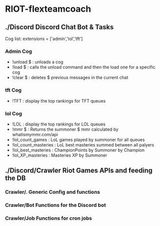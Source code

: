 # RIOT-flexteamcoach

## ./Discord        Discord Chat Bot & Tasks
Cog list:     extensions = ['admin','lol','tft']

### Admin Cog
- !unload  $            : unloads a cog
- !load    $            : calls the unload command and then the load one for a specific cog
- !clear   $            : deletes $ previous messages in the current chat

### tft Cog
- !TFT                  : display the top rankings for TFT queues

### lol Cog
- !LOL                  : display the top rankings for LOL queues
- !mmr $                : Returns the summoner $ mmr calculated by whatismymmr.com/api
- !lol_count_games      : LoL games played by summoner for all queues
- !lol_count_masteries  : LoL best masteries summed between all palyers 
- !lol_best_masteries   : ChampionPoints by Summoner by Champion
- !lol_XP_masteries     : Masteries XP by Summoner

## ./Discord/Crawler        Riot Games APIs and feeding the DB
### Crawler/.               Generic Config and functions

### Crawler/Bot             Functions for the Discord bot

### Crawler/Job             Functions for cron jobs
